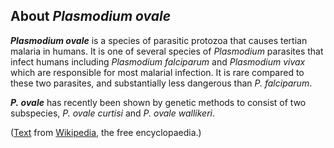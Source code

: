 About *Plasmodium ovale* 
------------------------



***Plasmodium ovale*** is a species of parasitic protozoa that causes
tertian malaria in humans. It is one of several species of *Plasmodium*
parasites that infect humans including *Plasmodium falciparum* and
*Plasmodium vivax* which are responsible for most malarial infection. It
is rare compared to these two parasites, and substantially less
dangerous than *P. falciparum*.

***P. ovale*** has recently been shown by genetic methods to consist of
two subspecies, *P. ovale curtisi* and *P. ovale wallikeri*.

([Text](http://en.wikipedia.org/wiki/Plasmodium_ovale) from
[Wikipedia](http://en.wikipedia.org/), the free encyclopaedia.)
